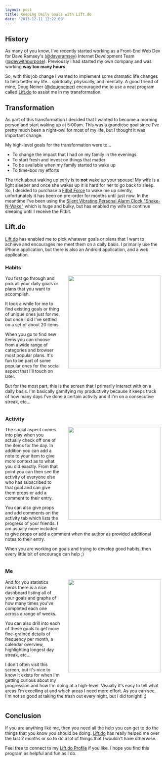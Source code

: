 ```yaml
---
layout: post
title: Keeping Daily Goals with Lift.do
date: '2013-12-11 12:22:09'
---
```


## History

As many of you know, I've recently started working as a Front-End Web Dev for Dave Ramsey's ([@daveramsey](http://twitter.com/daveramsey)) Internet Development Team ([@devwithpurpose](http://twitter.com/devwithpurpose)). Previously I had started my own company and was working **way too many hours**. 

So, with this job change I wanted to implement some dramatic life changes to help better my life... spiritually, physically, and mentally. A good friend of mine, Doug Neiner ([@dougneiner](http://twitter.com/dougneiner)) encouraged me to use a neat program called [Lift.do](https://lift.do) to assist me in my transformation.

## Transformation

As part of this transformation I decided that I wanted to become a morning person and start waking up at 5:00am. This was a grandiose goal since I've pretty much been a night-owl for most of my life, but I thought it was important change.

My high-level goals for the transformation were to... 

* To change the impact that I had on my family in the evenings
* To start fresh and invest on things that matter
* To be available when my family started to wake up
* To time-box my efforts

The trick about waking up early is to **not** wake up your spouse! My wife is a light sleeper and once she wakes up it is hard for her to go back to sleep. So, I decided to purchase a [Fitbit Force](http://www.fitbit.com/force/gallery) to wake me up silently, unfortunately it has been on pre-order for months until just now. In the meantime I've been using the [Silent Vibrating Personal Alarm Clock "Shake-N-Wake"](http://www.amazon.com/gp/product/B0027A573Q/ref=oh_details_o00_s00_i00?ie=UTF8&psc=1) which is huge and bulky, but has enabled my wife to continue sleeping until I receive the Fitbit.

## Lift.do

[Lift.do](https://lift.do) has enabled me to pick whatever goals or plans that I want to achieve and encourages me meet them on a daily basis. I primarily use the iPhone application, but there is also an Android application, and a web application. 

### Habits

<img src="/content/images/2013/Dec/photo_PNG.png" style="float: right; width: 300px; padding-left: 25px; padding-bottom: 25px;" /> You first go through and pick all your daily goals or plans that you want to accomplish.

It took a while for me to find existing goals or thing of unique ones just for me, but once I did I've settled on a set of about 20 items.

When you go to find new items you can choose from a wide range of categories and browser most popular plans. It's fun to be part of some popular ones for the social aspect that I'll touch on later.

But for the most part, this is the screen that I primarily interact with on a daily basis. I'm basically gamifying my productivity because it keeps track of how many days I've done a certain activity and if I'm on a consecutive streak, etc...

<div style="clear: both;"></div>

### Activity

<img src="/content/images/2013/Dec/photo_2__1__PNG.png" style="float: right; width: 300px; padding-left: 25px; padding-bottom: 25px;" /> The social aspect comes into play when you actually check off one of the items for the day. In addition you can add a note to your item to give more context as to what you did exactly. From that point you can then see the activity of everyone else who has subscribed to that goal and can give them props or add a comment to their entry. 

You can also give props and add comments on the activity tab which lists the progress of your friends. I am usually more included to give props or add a comment when the author as provided additional notes to their entry.

When you are working on goals and trying to develop good habits, then every little bit of encourage can help ;)

<div style="clear: both;"></div>

### Me

<img src="/content/images/2013/Dec/photo_3__1__PNG.png" style="float: right; width: 300px; padding-left: 25px; padding-bottom: 25px;" /> And for you statistics nerds there is a nice dashboard listing all of your goals and graphs of how many times you've completed each one across a range of weeks.

You can also drill into each of these goals to get more fine-grained details of frequency per month, a calendar overview, highlighting longest day streak, etc...

I don't often visit this screen, but it's nice to know it exists for when I'm getting curious about my progression and how I'm doing at a high-level. Visually it's easy to tell what areas I'm excelling at and which areas I need more effort. As you can see, I'm not so good at taking the trash out every night, but I did tonight! ;)

<div style="clear: both;"></div>

## Conclusion

If you are anything like me, then you need all the help you can get to do the things that you know you should be doing. [Lift.do](https://lift.do) has really helped me over the last 2 months or so to do a lot of things that I wouldn't have otherwise. 

Feel free to connect to my [Lift.do Profile](https://lift.do/users/65118ff5426df2dcddbe) if you like. I hope you find this program as helpful and fun as I do.
